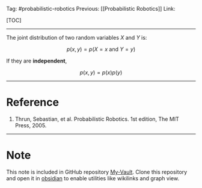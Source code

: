 Tag: #probabilistic-robotics 
Previous: [[Probabilistic Robotics]]
Link: 

[TOC]

---

The joint distribution of two random variables $X$ and $Y$ is:

$$p(x, y) = p(X = x \text{ and } Y = y)$$

If they are **independent**,

$$p(x, y) = p(x)p(y)$$

---

# Reference

1. Thrun, Sebastian, et al. Probabilistic Robotics. 1st edition, The MIT Press, 2005.

---

# Note

This note is included in GitHub repository [My-Vault](https://github.com/LittleD3092/My-Vault.git). Clone this repository and open it in [obsidian](https://obsidian.md/) to enable utilities like wikilinks and graph view.
